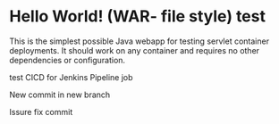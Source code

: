 Hello World! (WAR- file style)
test
===============

This is the simplest possible Java webapp for testing servlet container deployments.  It should work on any container and requires no other dependencies or configuration.

test CICD for Jenkins Pipeline job




New commit in new branch





Issure fix commit
